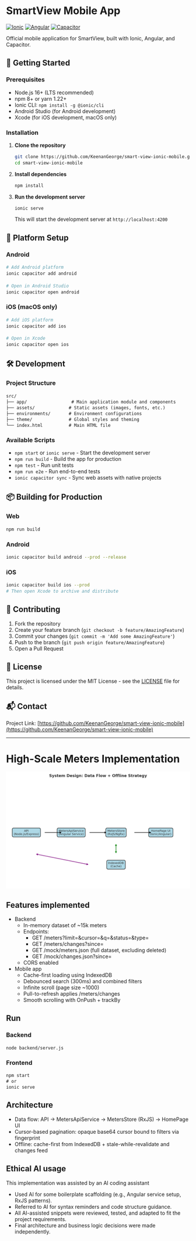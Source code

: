 # SmartView Mobile App

[![Ionic](https://img.shields.io/badge/Ionic-3880FF?style=for-the-badge&logo=ionic&logoColor=white)](https://ionicframework.com/)
[![Angular](https://img.shields.io/badge/Angular-DD0031?style=for-the-badge&logo=angular&logoColor=white)](https://angular.io/)
[![Capacitor](https://img.shields.io/badge/Capacitor-119EFF?style=for-the-badge&logo=capacitor&logoColor=white)](https://capacitorjs.com/)

Official mobile application for SmartView, built with Ionic, Angular, and Capacitor.

## 🚀 Getting Started

### Prerequisites

- Node.js 16+ (LTS recommended)
- npm 8+ or yarn 1.22+
- Ionic CLI: `npm install -g @ionic/cli`
- Android Studio (for Android development)
- Xcode (for iOS development, macOS only)

### Installation

1. **Clone the repository**
   ```bash
   git clone https://github.com/KeenanGeorge/smart-view-ionic-mobile.git
   cd smart-view-ionic-mobile
   ```

2. **Install dependencies**
   ```bash
   npm install
   ```

3. **Run the development server**
   ```bash
   ionic serve
   ```
   This will start the development server at `http://localhost:4200`

## 📱 Platform Setup

### Android

```bash
# Add Android platform
ionic capacitor add android

# Open in Android Studio
ionic capacitor open android
```

### iOS (macOS only)

```bash
# Add iOS platform
ionic capacitor add ios

# Open in Xcode
ionic capacitor open ios
```

## 🛠 Development

### Project Structure

```
src/
├── app/                 # Main application module and components
├── assets/             # Static assets (images, fonts, etc.)
├── environments/       # Environment configurations
├── theme/              # Global styles and theming
└── index.html          # Main HTML file
```

### Available Scripts

- `npm start` or `ionic serve` - Start the development server
- `npm run build` - Build the app for production
- `npm test` - Run unit tests
- `npm run e2e` - Run end-to-end tests
- `ionic capacitor sync` - Sync web assets with native projects

## 📦 Building for Production

### Web
```bash
npm run build
```

### Android
```bash
ionic capacitor build android --prod --release
```

### iOS
```bash
ionic capacitor build ios --prod
# Then open Xcode to archive and distribute
```

## 🤝 Contributing

1. Fork the repository
2. Create your feature branch (`git checkout -b feature/AmazingFeature`)
3. Commit your changes (`git commit -m 'Add some AmazingFeature'`)
4. Push to the branch (`git push origin feature/AmazingFeature`)
5. Open a Pull Request

## 📄 License

This project is licensed under the MIT License - see the [LICENSE](LICENSE) file for details.

## 📬 Contact

Project Link: [https://github.com/KeenanGeorge/smart-view-ionic-mobile](https://github.com/KeenanGeorge/smart-view-ionic-mobile)

---

# High-Scale Meters Implementation

![System Design Diagram](src\assets\flow.png)

## Features implemented
- Backend
  - In-memory dataset of ~15k meters
  - Endpoints:
    - GET /meters?limit=&cursor=&q=&status=&type=
    - GET /meters/changes?since=
    - GET /mock/meters.json (full dataset, excluding deleted)
    - GET /mock/changes.json?since=
  - CORS enabled
- Mobile app
  - Cache-first loading using IndexedDB
  - Debounced search (300ms) and combined filters
  - Infinite scroll (page size ~1000)
  - Pull-to-refresh applies /meters/changes
  - Smooth scrolling with OnPush + trackBy

## Run
### Backend
```
node backend/server.js
```

### Frontend
```
npm start
# or
ionic serve
```

## Architecture
- Data flow: API → MetersApiService → MetersStore (RxJS) → HomePage UI
- Cursor-based pagination: opaque base64 cursor bound to filters via fingerprint
- Offline: cache-first from IndexedDB + stale-while-revalidate and changes feed

## Ethical AI usage
This implementation was assisted by an AI coding assistant
- Used AI for some boilerplate scaffolding (e.g., Angular service setup, RxJS patterns).
- Referred to AI for syntax reminders and code structure guidance.
- All AI-assisted snippets were reviewed, tested, and adapted to fit the project requirements.
- Final architecture and business logic decisions were made independently.




